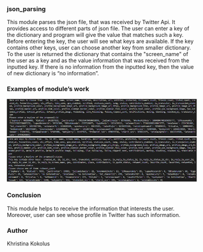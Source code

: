 ### json_parsing


This module parses the json file, that was received by Twitter Api. It provides access to different parts of json file. The user can enter a key of the dictionary and program will give the value that matches such a key. Before entering the key, the user will see what keys are available. If the key contains other keys, user can сhoose another key from smaller dictionary. To the user is returned the dictionary that contains the "screen_name" of the user as a key and as the value information that was received from the inputted key. If there is no information from the inputted key, then the value of new dictionary is “no information”.


### Examples of module’s work

![](pr1.png)
![](pr2.png)


### Сonclusion
This module helps to receive the information that interests the user. Moreover, user can see whose profile in Twitter has such information.


### Author 
Khristina Kokolus
